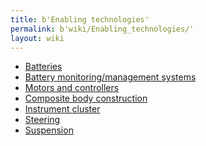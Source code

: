```yaml
---
title: b'Enabling technologies'
permalink: b'wiki/Enabling_technologies/'
layout: wiki
---
```


-   [Batteries](/wiki/Batteries "wikilink")
-   [Battery monitoring/management
    systems](/wiki/Battery_monitoring/management_systems "wikilink")
-   [Motors and controllers](/wiki/Motors_and_controllers "wikilink")
-   [Composite body
    construction](/wiki/Composite_body_construction "wikilink")
-   [Instrument cluster](/wiki/Instrument_cluster "wikilink")
-   [Steering](/wiki/Steering "wikilink")
-   [Suspension](/wiki/Suspension "wikilink")
